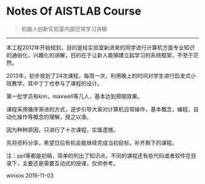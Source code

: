 #  Notes Of AISTLAB Course
> 机器人创新实验室内部日常学习讲稿

----------


本工程2012年开始规划，目的是给实验室新进来的同学进行计算机方面专业知识的通俗化，兴趣化的讲解，目的在于让新人能够建立起学习的系统框架，不至于茫然。

2013年，初步规划了24次课程，每周一次，利用晚上的时间对学生进行启发式小班教学。其中丁丁也参与了课程的设计。

第一批学员有kim，maxwell等几人，基本达到预期效果。

课程采用循序渐进的方式，逐步引导大家对计算机日常操作，基本概念，编程，自动化操作等概念的理解，授之以渔。

因为种种原因，只进行了十次课程，实属遗憾。

先将资料分享，希望日后有机会能继续完成当初目标，补齐剩下的课程。

注：ppt等都是初稿，简单的列出了知识点，不同的课程还有些代码或者软件在目录下，主要还是需要互动式的授课，仅供参考。

winxos 2016-11-03